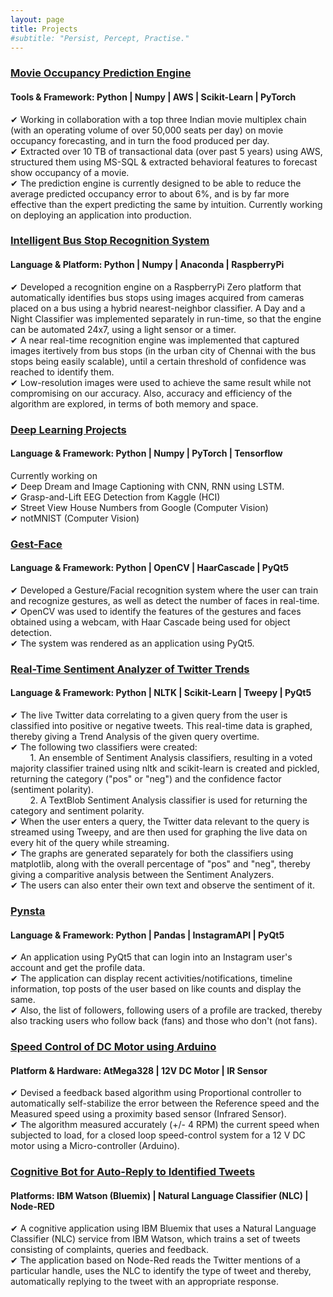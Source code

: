 ```yaml
---
layout: page
title: Projects
#subtitle: "Persist, Percept, Practise."
---
```


### <span class="fa fa-file about-icon"></span> <u>Movie Occupancy Prediction Engine</u>
#### Tools & Framework: Python | Numpy | AWS | Scikit-Learn | PyTorch
✔ Working in collaboration with a top three Indian movie multiplex chain (with an operating volume of over 50,000 seats per day) on movie occupancy forecasting, and in turn the food produced per day.<br>
✔ Extracted over 10 TB of transactional data (over past 5 years) using AWS, structured them using MS-SQL & extracted behavioral features to
forecast show occupancy of a movie.<br>
✔ The prediction engine is currently designed to be able to reduce the average predicted occupancy error to about 6%, and is by far more effective than the expert predicting the same by intuition. Currently working on deploying an application into production.<br>

### <span class="fa fa-file about-icon"></span> [<u>Intelligent Bus Stop Recognition System</u>](https://github.com/gauthamkrishna-g/Intelligent-Bus-Stop-Recognition-System)
#### Language & Platform: Python | Numpy | Anaconda | RaspberryPi
✔ Developed a recognition engine on a RaspberryPi Zero platform that automatically identifies bus stops using images acquired from cameras placed on a bus using a hybrid nearest-neighbor classifier. A Day and a Night Classifier was implemented separately in run-time, so that the engine can be automated 24x7, using a light sensor or a timer.<br>
✔ A near real-time recognition engine was implemented that captured images itertively from bus stops (in the urban city of Chennai with the bus stops being easily scalable), until a certain threshold of confidence was reached to identify them.<br>
✔ Low-resolution images were used to achieve the same result while not compromising on our accuracy. Also, accuracy and efficiency of the algorithm are explored, in terms of both memory and space.<br>

### <span class="fa fa-file about-icon"></span> <u>Deep Learning Projects</u>
#### Language & Framework: Python | Numpy | PyTorch | Tensorflow
Currently working on<br>
✔ Deep Dream and Image Captioning with CNN, RNN using LSTM.<br>
✔ Grasp-and-Lift EEG Detection from Kaggle (HCI)<br>
✔ Street View House Numbers from Google (Computer Vision)<br>
✔ notMNIST (Computer Vision)<br>

### <span class="fa fa-file about-icon"></span> [<u>Gest-Face</u>](https://github.com/gauthamkrishna-g/Gest-Face)
#### Language & Framework: Python | OpenCV | HaarCascade | PyQt5
✔ Developed a Gesture/Facial recognition system where the user can train and recognize gestures, as well as detect the number of faces in real-time.<br>
✔ OpenCV was used to identify the features of the gestures and faces obtained using a webcam, with Haar Cascade being used for object detection.<br>
✔ The system was rendered as an application using PyQt5.<br>

### <span class="fa fa-file about-icon"></span> [<u>Real-Time Sentiment Analyzer of Twitter Trends</u>](https://github.com/gauthamkrishna-g/Real-Time-Sentiment-Analyzer-of-Twitter-Trends)
#### Language & Framework: Python | NLTK | Scikit-Learn | Tweepy | PyQt5
✔ The live Twitter data correlating to a given query from the user is classified into positive or negative tweets. This real-time data is graphed, thereby giving a Trend Analysis of the given query overtime.<br>
✔ The following two classifiers were created:<br>
&nbsp;&nbsp;&nbsp;&nbsp;&nbsp;&nbsp;&nbsp;&nbsp;1. An ensemble of Sentiment Analysis classifiers, resulting in a voted majority classifier trained using nltk and scikit-learn is created and pickled, returning the category ("pos" or "neg") and the confidence factor (sentiment polarity).<br>
&nbsp;&nbsp;&nbsp;&nbsp;&nbsp;&nbsp;&nbsp;&nbsp;2. A TextBlob Sentiment Analysis classifier is used for returning the category and sentiment polarity.<br>
✔ When the user enters a query, the Twitter data relevant to the query is streamed using Tweepy, and are then used for graphing the live data on every hit of the query while streaming.<br>
✔ The graphs are generated separately for both the classifiers using matplotlib, along with the overall percentage of "pos" and "neg", thereby giving a comparitive analysis between the Sentiment Analyzers.<br>
✔ The users can also enter their own text and observe the sentiment of it.<br>

### <span class="fa fa-file about-icon"></span> <u>Pynsta</u>
#### Language & Framework: Python | Pandas | InstagramAPI | PyQt5
✔ An application using PyQt5 that can login into an Instagram user's account and get the profile data.<br>
✔ The application can display recent activities/notifications, timeline information, top posts of the user based on like counts and display the same.<br>
✔ Also, the list of followers, following users of a profile are tracked, thereby also tracking users who follow back (fans) and those who don't (not fans).<br>

### <span class="fa fa-file about-icon"></span> <u>Speed Control of DC Motor using Arduino</u>
#### Platform & Hardware: AtMega328 | 12V DC Motor | IR Sensor
✔ Devised a feedback based algorithm using Proportional controller to automatically self-stabilize the error between the Reference speed and the Measured speed using a proximity based sensor (Infrared Sensor).<br>
✔ The algorithm measured accurately (+/- 4 RPM) the current speed when subjected to load, for a closed loop speed-control system for a 12 V DC motor using a Micro-controller (Arduino).<br>

### <span class="fa fa-file about-icon"></span> <u>Cognitive Bot for Auto-Reply to Identified Tweets</u>
#### Platforms: IBM Watson (Bluemix) | Natural Language Classifier (NLC) | Node-RED
✔ A cognitive application using IBM Bluemix that uses a Natural Language Classifier (NLC) service from IBM Watson, which trains a set of tweets consisting of complaints, queries and feedback.<br>
✔ The application based on Node-Red reads the Twitter mentions of a particular handle, uses the NLC to identify the type of tweet and thereby, automatically replying to the tweet with an appropriate response.<br>
